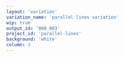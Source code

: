 ```yaml
---
layout: 'variation'
variation_name: 'parallel lines variation'
wip: true
output_id: '000_003'
project_id: 'parallel-lines'
background: 'white'
column: 3
---
```

